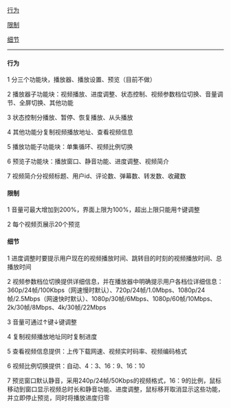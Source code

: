 
[行为](#行为)

[限制](#限制)

[细节](#细节)

---

#### 行为

1 分三个功能块，播放器、播放设置、预览（目前不做）

2 播放器子功能块：视频播放、进度调整、状态控制、视频参数档位切换、音量调节、全屏切换、其他功能

3 状态控制分播放、暂停、恢复播放、从头播放

4 其他功能分复制视频播放地址、查看视频信息

5 播放功能子功能块：单集循环、视频比例切换

6 预览子功能块：播放窗口、静音功能、进度调整、视频简介

7 视频简介分视频标题、用户id、评论数、弹幕数、转发数、收藏数


#### 限制

1 音量可最大增加到200%，界面上限为100%，超出上限只能用↑键调整

2 每个视频页展示20个预览


#### 细节

1 进度调整时要提示用户现在的视频播放时间、跳转目的时刻的视频播放时间、总播放时间

2 视频参数档位切换提供详细信息，并在播放器中明确提示用户各档位详细信息：360p/24帧/100Kbps（网速慢时默认）、720p/24帧/1.0Mbps、1080p/24帧/2.5Mbps（网速快时默认）、1080p/30帧/6Mbps、1080p/60帧/10Mbps、2k/30帧/8Mbps、4k/30帧/22Mbps

3 音量可通过↑键↓键调整

4 复制视频播放地址同时复制进度

5 查看视频信息提供：上传下载网速、视频实时码率、视频编码格式

6 视频比例切换提供：自动、4：3、16：9、16：10

7 预览窗口默认静音，采用240p/24帧/50Kbps的视频格式，16：9的比例，鼠标移动到窗口显示视频总时长和静音功能、进度调整，鼠标移开取消显示这些功能，并立即停止预览，同时将播放进度归零

